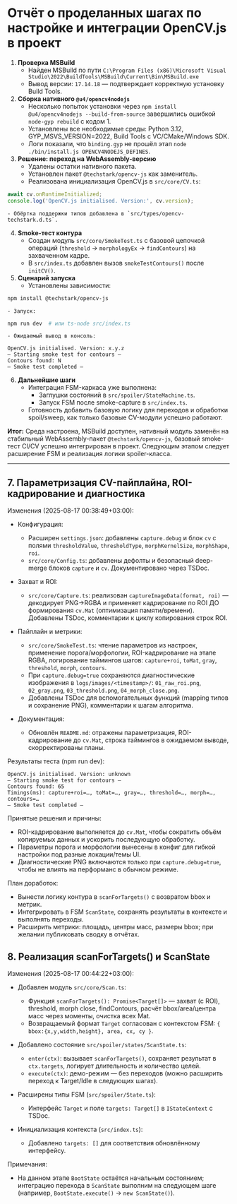 # Отчёт о проделанных шагах по настройке и интеграции OpenCV.js в проект

1. **Проверка MSBuild**
    - Найден MSBuild по пути
`C:\Program Files (x86)\Microsoft Visual Studio\2022\BuildTools\MSBuild\Current\Bin\MSBuild.exe`
    - Вывод версии: `17.14.18` — подтверждает корректную установку Build Tools.
2. **Сборка нативного `@u4/opencv4nodejs`**
    - Несколько попыток установки через `npm install @u4/opencv4nodejs --build-from-source` завершились ошибкой `node-gyp rebuild` с кодом 1.
    - Установлены все необходимые среды: Python 3.12, GYP_MSVS_VERSION=2022, Build Tools с VC/CMake/Windows SDK.
    - Логи показали, что `binding.gyp` не прошёл этап `node ./bin/install.js OPENCV4NODEJS_DEFINES`.
3. **Решение: переход на WebAssembly-версию**
    - Удалены остатки нативного пакета.
    - Установлен пакет `@techstark/opencv-js` как заменитель.
    - Реализована инициализация OpenCV.js в `src/core/CV.ts`:

```ts
await cv.onRuntimeInitialized;
console.log('OpenCV.js initialised. Version:', cv.version);
```

    - Обёртка поддержки типов добавлена в `src/types/opencv-techstark.d.ts`.
4. **Smoke-тест контура**
    - Создан модуль `src/core/SmokeTest.ts` с базовой цепочкой операций (`threshold` → `morphologyEx` → `findContours`) на захваченном кадре.
    - В `src/index.ts` добавлен вызов `smokeTestContours()` после `initCV()`.
5. **Сценарий запуска**
    - Установлены зависимости:

```bash
npm install @techstark/opencv-js
```

    - Запуск:

```bash
npm run dev  # или ts-node src/index.ts
```

    - Ожидаемый вывод в консоль:

```
OpenCV.js initialised. Version: x.y.z
— Starting smoke test for contours —
Contours found: N
— Smoke test completed —
```

6. **Дальнейшие шаги**
    - Интеграция FSM-каркаса уже выполнена:
        - Заглушки состояний в `src/spoiler/StateMachine.ts`.
        - Запуск FSM после smoke-capture в `src/index.ts`.
    - Готовность добавить базовую логику для переходов и обработки spoil/sweep, как только базовые CV-модули успешно работают.

**Итог:** Среда настроена, MSBuild доступен, нативный модуль заменён на стабильный WebAssembly-пакет `@techstark/opencv-js`, базовый smoke-тест CI/CV успешно интегрирован в проект. Следующим этапом следует расширение FSM и реализация логики spoiler-класса.

---

## 7. Параметризация CV-пайплайна, ROI-кадрирование и диагностика

Изменения (2025-08-17 00:38:49+03:00):

- Конфигурация:
  - Расширен `settings.json`: добавлены `capture.debug` и блок `cv` с полями `thresholdValue`, `thresholdType`, `morphKernelSize`, `morphShape`, `roi`.
  - `src/core/Config.ts`: добавлены дефолты и безопасный deep-merge блоков `capture` и `cv`. Документировано через TSDoc.

- Захват и ROI:
  - `src/core/Capture.ts`: реализован `captureImageData(format, roi)` — декодирует PNG→RGBA и применяет кадрирование по ROI ДО формирования `cv.Mat` (оптимизация памяти/времени). Добавлены TSDoc, комментарии к циклу копирования строк ROI.

- Пайплайн и метрики:
  - `src/core/SmokeTest.ts`: чтение параметров из настроек, применение порога/морфологии, ROI-кадрирование на этапе RGBA, логирование таймингов шагов: `capture+roi`, `toMat`, `gray`, `threshold`, `morph`, `contours`.
  - При `capture.debug=true` сохраняются диагностические изображения в `logs/images/<timestamp>/`: `01_raw_roi.png`, `02_gray.png`, `03_threshold.png`, `04_morph_close.png`.
  - Добавлены TSDoc для вспомогательных функций (mapping типов и сохранение PNG), комментарии к шагам алгоритма.

- Документация:
  - Обновлён `README.md`: отражены параметризация, ROI-кадрирование до `cv.Mat`, строка таймингов в ожидаемом выводе, скорректированы планы.

Результаты теста (npm run dev):

```
OpenCV.js initialised. Version: unknown
— Starting smoke test for contours —
Contours found: 65
Timings(ms): capture+roi=…, toMat=…, gray=…, threshold=…, morph=…, contours=…
— Smoke test completed —
```

Принятые решения и причины:
- ROI-кадрирование выполняется до `cv.Mat`, чтобы сократить объём копируемых данных и ускорить последующую обработку.
- Параметры порога и морфологии вынесены в конфиг для гибкой настройки под разные локации/темы UI.
- Диагностические PNG включаются только при `capture.debug=true`, чтобы не влиять на перформанс в обычном режиме.

План доработок:
- Вынести логику контура в `scanForTargets()` с возвратом bbox и метрик.
- Интегрировать в FSM `ScanState`, сохранять результаты в контексте и выполнять переходы.
- Расширить метрики: площадь, центры масс, размеры bbox; при желании публиковать сводку в отчётах.

## 8. Реализация scanForTargets() и ScanState

Изменения (2025-08-17 00:44:22+03:00):

- Добавлен модуль `src/core/Scan.ts`:
  - Функция `scanForTargets(): Promise<Target[]>` — захват (с ROI), threshold, morph close, findContours, расчёт bbox/area/центра масс через моменты, очистка всех Mat.
  - Возвращаемый формат `Target` согласован с контекстом FSM: `{ bbox:{x,y,width,height}, area, cx, cy }`.

- Добавлено состояние `src/spoiler/states/ScanState.ts`:
  - `enter(ctx)`: вызывает `scanForTargets()`, сохраняет результат в `ctx.targets`, логирует длительность и количество целей.
  - `execute(ctx)`: демо-режим — без переходов (можно расширить переход к Target/Idle в следующих шагах).

- Расширены типы FSM (`src/spoiler/State.ts`):
  - Интерфейс `Target` и поле `targets: Target[]` в `IStateContext` с TSDoc.

- Инициализация контекста (`src/index.ts`):
  - Добавлено `targets: []` для соответствия обновлённому интерфейсу.

Примечания:
- На данном этапе `BootState` остаётся начальным состоянием; интеграцию перехода в `ScanState` выполним на следующем шаге (например, `BootState.execute()` → `new ScanState()`).
